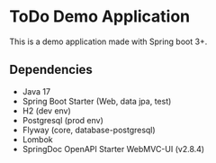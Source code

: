 # ToDo Demo Application

This is a demo application made with Spring boot 3+.

## Dependencies

- Java 17
- Spring Boot Starter (Web, data jpa, test)
- H2 (dev env)
- Postgresql (prod env)
- Flyway (core, database-postgresql)
- Lombok
- SpringDoc OpenAPI Starter WebMVC-UI (v2.8.4)